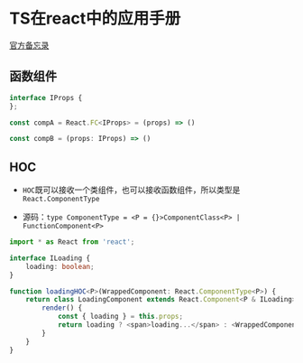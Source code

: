 # TS在react中的应用手册

[官方备忘录](https://react-typescript-cheatsheet.netlify.app/docs/basic/setup)

## 函数组件

```ts
interface IProps {
};

const compA = React.FC<IProps> = (props) => ()

const compB = (props: IProps) => ()
```

## HOC

- `HOC`既可以接收一个类组件，也可以接收函数组件，所以类型是`React.ComponentType`

- 源码：`type ComponentType = <P = {}>ComponentClass<P> | FunctionComponent<P>`

```ts
import * as React from 'react';

interface ILoading {
    loading: boolean;
}

function loadingHOC<P>(WrappedComponent: React.ComponentType<P>) {
    return class LoadingComponent extends React.Component<P & ILoading> {
        render() {
            const { loading } = this.props;
            return loading ? <span>loading...</span> : <WrappedComponent {...this.props as P}/>
        }
    }
}
```
